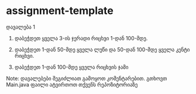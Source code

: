 # assignment-template

დავალება 1




1. დაბეჭდეთ ყველა 3-ის ჯერადი რიცხვი 1-დან 100-მდე.

2. დაბეჭდეთ 1-დან 50-მდე ყველა ლუწი და 50-დან 100-მდე ყველა კენტი რიცხვი.

3. დაბეჭდეთ 1-დან 100-მდე ყველა რიცხვის ჯამი






Note: დავალებები შეგიძლიათ გამოყოთ კომენტარებით. გთხოვთ Main.java ფაილი ატვირთოთ თქვენს რეპოზიტორიაზე
 
